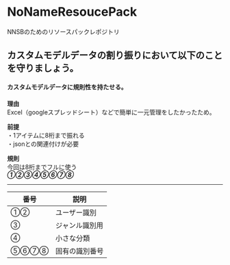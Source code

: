 # NoNameResoucePack
NNSBのためのリソースパックレポジトリ

## カスタムモデルデータの割り振りにおいて以下のことを守りましょう。



#### カスタムモデルデータに規則性を持たせる。

**理由**  
Excel（googleスプレッドシート）などで簡単に一元管理をしたかったため。  
  
  
**前提**  
・1アイテムに8桁まで振れる  
・jsonとの関連付けが必要  
  
  
**規則**  
今回は8桁までフルに使う    
***①②③④⑤⑥⑦⑧***  

***
|番号|説明|
----|----
|①②|ユーザー識別
|③|ジャンル識別用|
|④|小さな分類|
|⑤⑥⑦⑧|固有の識別番号|
  
